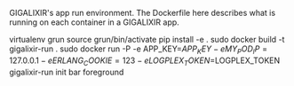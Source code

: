 GIGALIXIR's app run environment. The Dockerfile here describes what is running on each container in a GIGALIXIR app.

virtualenv grun
source grun/bin/activate
pip install -e .
sudo docker build -t gigalixir-run .
sudo docker run -P -e APP_KEY=$APP_KEY -e MY_POD_IP=127.0.0.1 -e ERLANG_COOKIE=123 -e LOGPLEX_TOKEN=$LOGPLEX_TOKEN gigalixir-run init bar foreground
